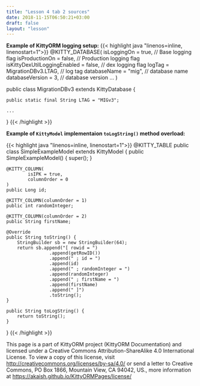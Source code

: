 ```yaml
---
title: "Lesson 4 tab 2 sources"
date: 2018-11-15T06:50:21+03:00
draft: false
layout: "lesson"
---
```

**Example of KittyORM logging setup:**
{{< highlight java "linenos=inline, linenostart=1">}}
@KITTY_DATABASE(
        isLoggingOn = true, // Base logging flag
        isProductionOn = false, // Production logging flag
        isKittyDexUtilLoggingEnabled = false, // dex logging flag
        logTag = MigrationDBv3.LTAG, // log tag
        databaseName = "mig", // database name
        databaseVersion = 3, // database version
        ...
)

public class MigrationDBv3 extends KittyDatabase {

    public static final String LTAG = "MIGv3";
    
    ...
}
{{< /highlight >}}

**Example of `KittyModel` implementaion `toLogString()` method overload:**

{{< highlight java "linenos=inline, linenostart=1">}}
@KITTY_TABLE
public class SimpleExampleModel extends KittyModel {
    public SimpleExampleModel() {
        super();
    }

    @KITTY_COLUMN(
            isIPK = true,
            columnOrder = 0
    )
    public Long id;

    @KITTY_COLUMN(columnOrder = 1)
    public int randomInteger;

    @KITTY_COLUMN(columnOrder = 2)
    public String firstName;

    @Override
    public String toString() {
        StringBuilder sb = new StringBuilder(64);
        return sb.append("[ rowid = ")
                    .append(getRowID())
                    .append(" ; id = ")
                    .append(id)
                    .append(" ; randomInteger = ")
                    .append(randomInteger)
                    .append(" ; firstName = ")
                    .append(firstName)
                    .append(" ]")
                    .toString();
    }

    public String toLogString() {
        return toString();
    }
}
{{< /highlight >}}

This page is a part of KittyORM project (KittyORM Documentation) and licensed under a Creative Commons Attribution-ShareAlike 4.0 International License. To view a copy of this license, visit http://creativecommons.org/licenses/by-sa/4.0/ or send a letter to Creative Commons, PO Box 1866, Mountain View, CA 94042, US., more information at https://akaish.github.io/KittyORMPages/license/
